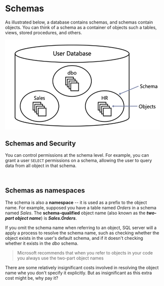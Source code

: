 # Schemas

As illustrated below, a database contains schemas, and schemas contain objects. You can think of a schema as a container of objects such a tables, views, stored procedures, and others.

<img src="Schemas.png" />

<br/>

## Schemas and Security
You can control permissions at the schema level. For example, you can grant a user ```SELECT``` permissions on a schema, allowing the user to query data from all object in that schema.

<br/>

## Schemas as namespaces
The schema is also a **namespace** -- it is used as a prefix to the object name. For example, supposed you have a table named *Orders* in a schema named *Sales*. The **schema-qualified** object name (also known as the ***two-part object name***) is ***Sales.Orders***.

If you omit the schema name when referring to an object, SQL server will a apply a process to resolve the schema name, such as checking whether the object exists in the user's default schema, and if it doesn't checking whether it exists in the *dbo* schema.

<blockquote> Microsoft recommends that when you refer to objects in your code you always use the two-part object names </blockquote>

There are some relatively insignificant costs involved in resolving the object name whe you don't specify it explicitly. But as insignificant as this extra cost might be, why pay it?








